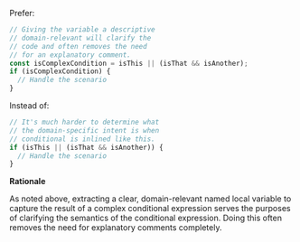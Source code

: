 Prefer:

```js
// Giving the variable a descriptive
// domain-relevant will clarify the
// code and often removes the need
// for an explanatory comment.
const isComplexCondition = isThis || (isThat && isAnother);
if (isComplexCondition) {
  // Handle the scenario
}
```

Instead of:

```js
// It's much harder to determine what
// the domain-specific intent is when
// conditional is inlined like this.
if (isThis || (isThat && isAnother)) {
  // Handle the scenario
}
```

**Rationale**

As noted above, extracting a clear, domain-relevant named local variable to capture the result of a complex conditional expression serves the purposes of clarifying the semantics of the conditional expression. Doing this often removes the need for explanatory comments completely.
